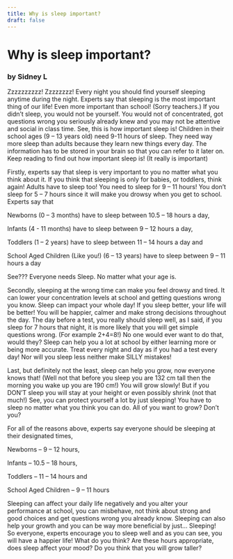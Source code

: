 ```yaml
---
title: Why is sleep important?
draft: false
---
```


# Why is sleep important?

### by Sidney L

Zzzzzzzzzz! Zzzzzzzz! Every night you should find yourself sleeping anytime during the night. Experts say that sleeping is the most important thing of our life! Even more important than school! (Sorry teachers.) If you didn’t sleep, you would not be yourself. You would not of concentrated, got questions wrong you seriously already knew and you may not be attentive and social in class time. See, this is how important sleep is! Children in their school ages (9 – 13 years old) need 9-11 hours of sleep. They need way more sleep than adults because they learn new things every day. The information has to be stored in your brain so that you can refer to it later on. Keep reading to find out how important sleep is! (It really is important)   


 
Firstly, experts say that sleep is very important to you no matter what you think about it. If you think that sleeping is only for babies, or toddlers, think again! Adults have to sleep too! You need to sleep for 9 – 11 hours! You don’t sleep for 5 – 7 hours since it will make you drowsy when you get to school.    
Experts say that                  


Newborns (0 – 3 months) have to sleep between 10.5 – 18 hours a day, 

Infants (4 - 11 months) have to sleep between 9 – 12 hours a day, 

Toddlers (1 – 2 years) have to sleep between 11 – 14 hours a day and  

School Aged Children (Like you!) (6 – 13 years) have to sleep between 9 – 11 hours a day 

See??? Everyone needs Sleep. No matter what your age is. 
 

 
Secondly, sleeping at the wrong time can make you feel drowsy and tired. It can lower your concentration levels at school and getting questions wrong you know. Sleep can impact your whole day! If you sleep better, your life will be better! You will be happier, calmer and make strong decisions throughout the day. 
The day before a test, you really should sleep well, as I said, if you sleep for 7 hours that night, it is more likely that you will get simple questions wrong. (For example 2+4=8!) No one would ever want to do that, would they? Sleep can help you a lot at school by either learning more or being more accurate. Treat every night and day as if you had a test every day! Nor will you sleep less neither make SILLY mistakes!  


 
Last, but definitely not the least, sleep can help you grow, now everyone knows that! (Well not that before you sleep you are 132 cm tall then the morning you wake up you are 190 cm!) You will grow slowly! But if you DON’T sleep you will stay at your height or even possibly shrink (not that much!) See, you can protect yourself a lot by just sleeping! You have to sleep no matter what you think you can do. All of you want to grow? Don’t you? 

 
For all of the reasons above, experts say everyone should be sleeping at their designated times,  

Newborns – 9 – 12 hours, 

Infants – 10.5 – 18 hours, 

Toddlers – 11 – 14 hours and  

School Aged Children – 9 – 11 hours  

Sleeping can affect your daily life negatively and you alter your performance at school, you can misbehave, not think about strong and good choices and get questions wrong you already know. 
Sleeping can also help your growth and you can be way more beneficial by just… Sleeping!  
So everyone, experts encourage you to sleep well and as you can see, you will have a happier life! 
What do you think? Are these hours appropriate, does sleep affect your mood? Do you think that you will grow taller? 
